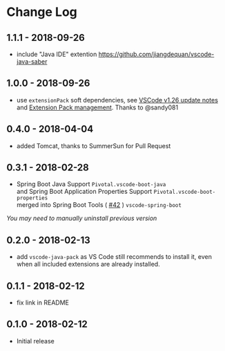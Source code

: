 # Change Log

## 1.1.1 - 2018-09-26
- include "Java IDE" extention <https://github.com/jiangdequan/vscode-java-saber>

## 1.0.0 - 2018-09-26
- use `extensionPack` soft dependencies, see [VSCode v1.26 update notes](https://code.visualstudio.com/updates/v1_26#_extension-packs-revisited)
and [Extension Pack management](https://code.visualstudio.com/updates/v1_26#_extension-pack-management).
Thanks to @sandy081

## 0.4.0 - 2018-04-04
- added Tomcat, thanks to SummerSun for Pull Request


## 0.3.1 - 2018-02-28
- Spring Boot Java Support `Pivotal.vscode-boot-java`  
and Spring Boot Application Properties Support `Pivotal.vscode-boot-properties`  
merged into Spring Boot Tools ( [#42](https://github.com/spring-projects/sts4/pull/42) ) `vscode-spring-boot`  

*You may need to manually uninstall previous version*

## 0.2.0 - 2018-02-13
- add `vscode-java-pack` as VS Code still recommends to install it, even when all included extensions are already installed.

## 0.1.1 - 2018-02-12
- fix link in README

## 0.1.0 - 2018-02-12
- Initial release

